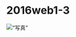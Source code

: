 # 2016web1-3
<head>
<title>webプログラミング　第三回　課題</title>
</head>
<body>
<img src=“image/地元写真.JPG” alt=“写真” />
</body>
